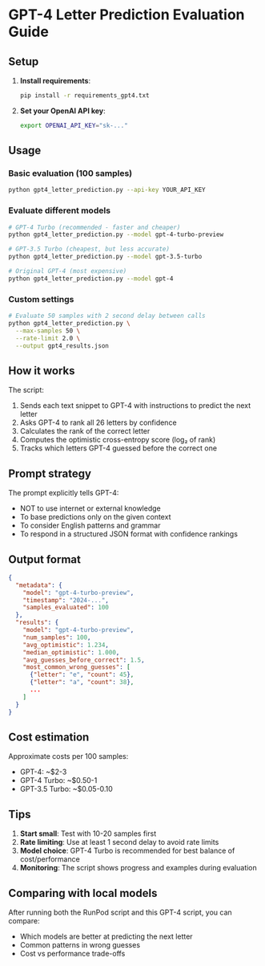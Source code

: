 # GPT-4 Letter Prediction Evaluation Guide

## Setup

1. **Install requirements**:
   ```bash
   pip install -r requirements_gpt4.txt
   ```

2. **Set your OpenAI API key**:
   ```bash
   export OPENAI_API_KEY="sk-..."
   ```

## Usage

### Basic evaluation (100 samples)
```bash
python gpt4_letter_prediction.py --api-key YOUR_API_KEY
```

### Evaluate different models
```bash
# GPT-4 Turbo (recommended - faster and cheaper)
python gpt4_letter_prediction.py --model gpt-4-turbo-preview

# GPT-3.5 Turbo (cheapest, but less accurate)
python gpt4_letter_prediction.py --model gpt-3.5-turbo

# Original GPT-4 (most expensive)
python gpt4_letter_prediction.py --model gpt-4
```

### Custom settings
```bash
# Evaluate 50 samples with 2 second delay between calls
python gpt4_letter_prediction.py \
  --max-samples 50 \
  --rate-limit 2.0 \
  --output gpt4_results.json
```

## How it works

The script:
1. Sends each text snippet to GPT-4 with instructions to predict the next letter
2. Asks GPT-4 to rank all 26 letters by confidence
3. Calculates the rank of the correct letter
4. Computes the optimistic cross-entropy score (log₂ of rank)
5. Tracks which letters GPT-4 guessed before the correct one

## Prompt strategy

The prompt explicitly tells GPT-4:
- NOT to use internet or external knowledge
- To base predictions only on the given context
- To consider English patterns and grammar
- To respond in a structured JSON format with confidence rankings

## Output format

```json
{
  "metadata": {
    "model": "gpt-4-turbo-preview",
    "timestamp": "2024-...",
    "samples_evaluated": 100
  },
  "results": {
    "model": "gpt-4-turbo-preview",
    "num_samples": 100,
    "avg_optimistic": 1.234,
    "median_optimistic": 1.000,
    "avg_guesses_before_correct": 1.5,
    "most_common_wrong_guesses": [
      {"letter": "e", "count": 45},
      {"letter": "a", "count": 38},
      ...
    ]
  }
}
```

## Cost estimation

Approximate costs per 100 samples:
- GPT-4: ~$2-3
- GPT-4 Turbo: ~$0.50-1
- GPT-3.5 Turbo: ~$0.05-0.10

## Tips

1. **Start small**: Test with 10-20 samples first
2. **Rate limiting**: Use at least 1 second delay to avoid rate limits
3. **Model choice**: GPT-4 Turbo is recommended for best balance of cost/performance
4. **Monitoring**: The script shows progress and examples during evaluation

## Comparing with local models

After running both the RunPod script and this GPT-4 script, you can compare:
- Which models are better at predicting the next letter
- Common patterns in wrong guesses
- Cost vs performance trade-offs